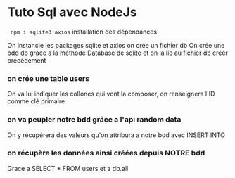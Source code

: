# Tuto Sql avec NodeJs

` npm i sqlite3 axios` installation des dépendances

On instancie les packages sqlite et axios
on crée un fichier db
On crée une bdd db grace a la méthode Database de sqlite et on la lie au fichier db créer précédement

### on crée une table users

On va lui indiquer les collones qui vont la composer, on renseignera l'ID comme clé primaire

### on va peupler notre bdd grâce a l'api random data

On y récupérera des valeurs qu'on attribura a notre bdd avec INSERT INTO

### on récupère les données ainsi créées depuis NOTRE bdd

Grace a SELECT \* FROM users et a db.all
